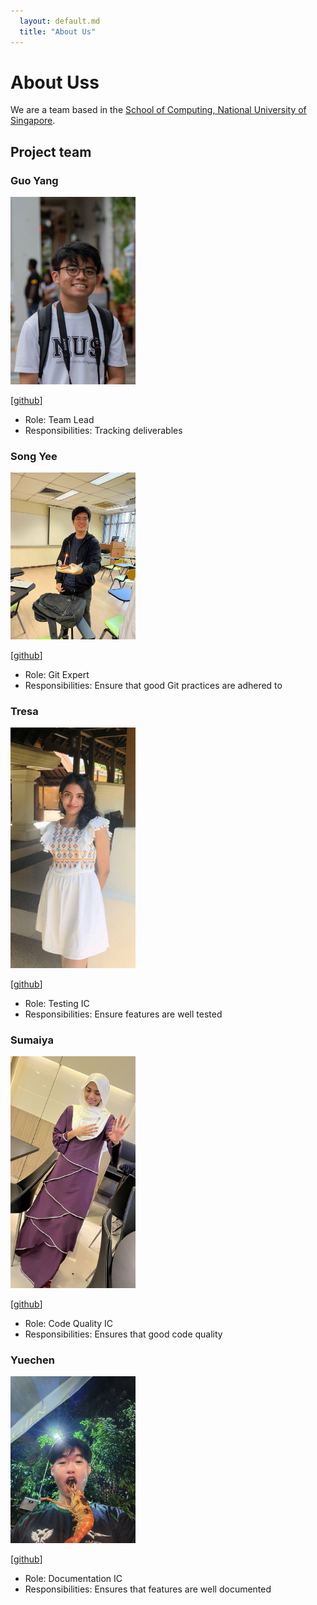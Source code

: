 ```yaml
---
  layout: default.md
  title: "About Us"
---
```


# About Uss

We are a team based in the [School of Computing, National University of Singapore](http://www.comp.nus.edu.sg).

## Project team


### Guo Yang

<img src="images/tanguoyang.png" width="200px">

[[github](http://github.com/tanguoyang)]

* Role: Team Lead
* Responsibilities: Tracking deliverables

### Song Yee

<img src="images/angsongyee.png" width="200px">

[[github](http://github.com/angsongyee)]

* Role: Git Expert
* Responsibilities: Ensure that good Git practices are adhered to

### Tresa

<img src="images/teee728.png" width="200px">

[[github](http://github.com/Teee728)]

* Role: Testing IC
* Responsibilities: Ensure features are well tested

### Sumaiya

<img src="images/maiyasaliha.png" width="200px">

[[github](http://github.com/maiyasaliha)]

* Role: Code Quality IC
* Responsibilities: Ensures that good code quality

### Yuechen

<img src="images/yuechen2001.png" width="200px">

[[github](http://github.com/yuechen2001)]

* Role: Documentation IC
* Responsibilities: Ensures that features are well documented
